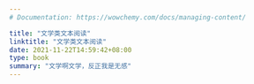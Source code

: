 ```yaml
---
# Documentation: https://wowchemy.com/docs/managing-content/

title: "文学类文本阅读"
linktitle: "文学类文本阅读"
date: 2021-11-22T14:59:42+08:00
type: book
summary: "文学啊文学，反正我是无感"
---
```

